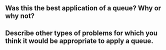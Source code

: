 ## Was this the best application of a queue? Why or why not?

## Describe other types of problems for which you think it would be appropriate to apply a queue. 